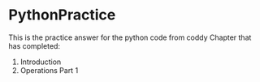 # PythonPractice
This is the practice answer for the python code from coddy
Chapter that has completed:

1. Introduction
2. Operations Part 1
